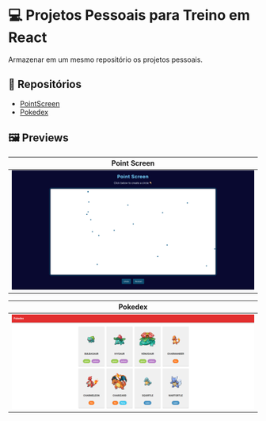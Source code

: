 # 💻 Projetos Pessoais para Treino em React

Armazenar em um mesmo repositório os projetos pessoais.

## 📁 Repositórios

- [PointScreen](https://github.com/Wallysson/Training-React/tree/main/PointScreen)
- [Pokedex](https://github.com/Wallysson/Training-React/tree/main/Pokedex)

## 🖼️ Previews

| Point Screen                                               |
| ---------------------------------------------------------- |
| <img src="./PointScreen/src/assets/PointScreenHome.PNG" /> |

| Pokedex                                               |
| ----------------------------------------------------- |
| <img src="./Pokedex/src/assets/PokedexHomeWeb.PNG" /> |
